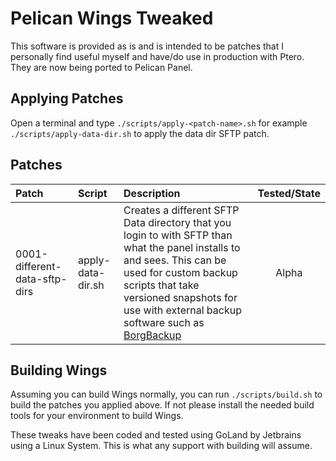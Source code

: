 # Pelican Wings Tweaked

This software is provided as is and is intended to be patches that I personally find useful myself and have/do use in production with Ptero. They are now being ported to Pelican Panel.

## Applying Patches
Open a terminal and type 
`./scripts/apply-<patch-name>.sh` for example `./scripts/apply-data-dir.sh` to apply the data dir SFTP patch.

## Patches
| Patch                        | Script            | Description                                                                                                                                                                                                                                                                    | Tested/State |
|:-----------------------------|:------------------|:-------------------------------------------------------------------------------------------------------------------------------------------------------------------------------------------------------------------------------------------------------------------------------|:------------:|
| 0001-different-data-sftp-dirs| apply-data-dir.sh | Creates a different SFTP Data directory that you login to with SFTP than what the panel installs to and sees. This can be used for custom backup scripts that take versioned snapshots for use with external backup software such as [BorgBackup](https://www.borgbackup.org/) | Alpha |

## Building Wings
Assuming you can build Wings normally, you can run `./scripts/build.sh` to build the patches you applied above. If not please install the needed build tools for your environment to build Wings. 

These tweaks have been coded and tested using GoLand by Jetbrains using a Linux System. This is what any support with building will assume. 



